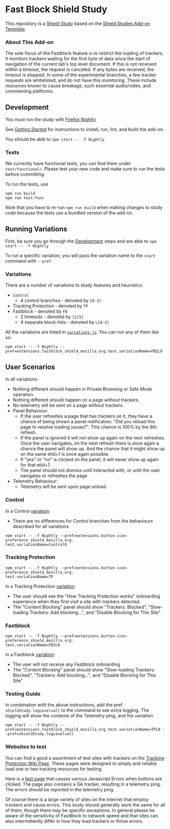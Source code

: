 # Fast Block Shield Study

This repository is a [Shield Study](https://wiki.mozilla.org/Firefox/Shield/Shield_Studies) based on the [Shield Studies Add-on Template](https://github.com/mozilla/shield-studies-addon-template). 

### About This Add-on

The sole focus of the Fastblock feature is to restrict the loading of trackers. It monitors trackers waiting for the first byte of data since the start of navigation of the current tab's top level document. If this is not received within a timeout, the request is canceled. If any bytes are received, the timeout is stopped. In some of the experimental branches, a few tracker requests are whitelisted, and do not have this monitoring. These include resources known to cause breakage, such essential audio/video, and commenting platforms.

## Development

You must run the study with [Firefox
Nightly](https://www.mozilla.org/en-US/firefox/channel/desktop/#nightly)

See [Getting
Started](https://github.com/mozilla/FastBlockShield/blob/master/docs/DEV.md#getting-started) for instructions to install, run, lint, and build the add-on.

You should be able to `npm start -- -f Nightly`

### Tests

We currently have functional tests, you can find them under `test/functional/`.
Please test your new code and make sure to run the tests before committing.

To run the tests, use

```shell
npm run build
npm run test:func
```

Note that you have to re-run `npm run build` when making changes to study code because the tests use a bundled version of the add-on.

## Running Variations

First, be sure you go through the [Development](#Development) steps and are able
to `npm start -- -f Nightly`

To run a specific variation, you will pass the variation name to the `start`
command with `--pref`.

### Variations

There are a number of variations to study features and heuristics:

  * `Control`
    * 4 control branches - denoted by `[0-3]`
  * Tracking Protection - denoted by `TP`
  * Fastblock - denoted by `FB`
    * 2 timeouts - denoted by `[2|5]`
    * 4 separate block-lists - denoted by `L[0-3]`

All the variations are listed in
[`variations.js`](https://github.com/mozilla/FastBlockShield/blob/master/src/variations.js).
You can run any of them like so:

```
npm start -- -f Nightly --pref=extensions.fastblock_shield_mozilla_org.test.variationName=FB2L0
```

## User Scenarios

In all variations:

  * Nothing different should happen in Private Browsing or Safe Mode operation.
  * Nothing different should happen on a page without trackers.
  * No telemetry will be sent on a page without trackers.
  * Panel Behaviour:
    * If the user refreshes a page that has trackers on it, they have a chance of being shown
      a panel notification: "Did you reload this page to resolve loading issues?". This chance is 100% by the 6th refresh.
    * If the panel is ignored it will not show up again on the next refreshes. Once the user
      navigates, on the next refresh there is once again a chance the panel will show up. And the
      chance that it might show up on the same etld+1 is once again possible.
    * If "yes" or "no" is clicked on the panel, it will never show up again for that etld+1.
    * The panel should not dismiss until interacted with, or until the user navigates or refreshes
      the page
  * Telemetry Behaviour:
    * Telemetry will be sent upon page unload.

### Control
In a Control [variation](#variations):

  * There are no differences for Control branches from the behaviours described for all variations

```
npm start -- -f Nightly --pref=extensions.button-icon-preference_shield_mozilla_org.
test.variationName=Control0
```

### Tracking Protection

```
npm start -- -f Nightly --pref=extensions.button-icon-preference_shield_mozilla_org.
test.variationName=TP
```

In a Tracking Protection [variation](#variations):

  * The user should see the "How Tracking Protection works" onboarding experience
    when they first visit a site with trackers detected.
  * The "Content Blocking" panel should show "Trackers: Blocked",
    "Slow-loading Trackers: Add blocking...", and "Disable Blocking for This
    Site"

### Fastblock

```
npm start -- -f Nightly --pref=extensions.button-icon-preference_shield_mozilla_org.
test.variationName=FB2L0
```

In a Fastblock [variation](#variations):

  * The user will not receive any Fastblock onboarding
  * The "Content Blocking" panel should show "Slow-loading Trackers: Blocked",
    "Trackers: Add blocking...", and "Disable Blocking for This Site"

### Testing Guide

In combination with the above instructions, add the pref `shieldStudy.logLevel=all` to the command to see extra logging. The logging will show the contents of the Telemetry ping, and the variation.

```
npm start -- -f Nightly --pref=extensions.fastblock_shield_mozilla_org.test.variationName=TPL0 --pref=shieldStudy.logLevel=all
```

### Websites to test

You can find a good a assortment of test sites with trackers on the [Tracking Protection Wiki Page](https://wiki.mozilla.org/Security/Tracking_protection#QA). These pages were designed to simply and reliably load one or two tracking resources for testing.

Here is a [test page](https://mozilla.github.io/FastBlockShield/) that causes various Javascript Errors when buttons are clicked. The page also contains a GA tracker, resulting in a telemetry ping. The errors should be reported in the telemetry ping.

Of course there is a large variety of sites on the internet that employ trackers and cause errors. This study should generally work the same for all of them, though there may be specific exceptions. In general please be aware of the sensitivity of FastBlock to network speed and that sites can also intermittently differ in how they load trackers or throw errors.
